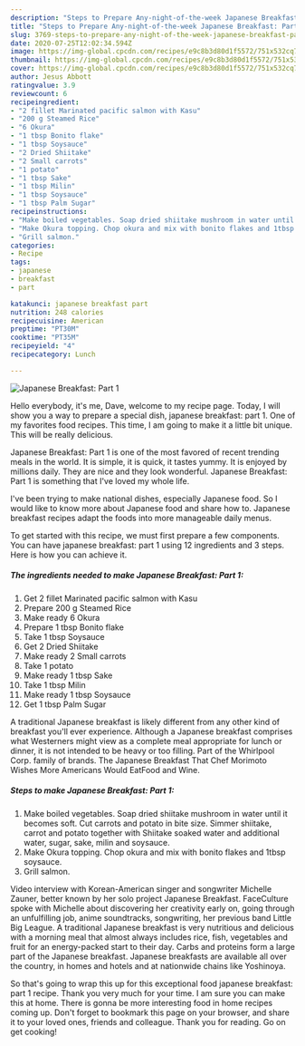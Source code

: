 ```yaml
---
description: "Steps to Prepare Any-night-of-the-week Japanese Breakfast: Part 1"
title: "Steps to Prepare Any-night-of-the-week Japanese Breakfast: Part 1"
slug: 3769-steps-to-prepare-any-night-of-the-week-japanese-breakfast-part-1
date: 2020-07-25T12:02:34.594Z
image: https://img-global.cpcdn.com/recipes/e9c8b3d80d1f5572/751x532cq70/japanese-breakfast-part-1-recipe-main-photo.jpg
thumbnail: https://img-global.cpcdn.com/recipes/e9c8b3d80d1f5572/751x532cq70/japanese-breakfast-part-1-recipe-main-photo.jpg
cover: https://img-global.cpcdn.com/recipes/e9c8b3d80d1f5572/751x532cq70/japanese-breakfast-part-1-recipe-main-photo.jpg
author: Jesus Abbott
ratingvalue: 3.9
reviewcount: 6
recipeingredient:
- "2 fillet Marinated pacific salmon with Kasu"
- "200 g Steamed Rice"
- "6 Okura"
- "1 tbsp Bonito flake"
- "1 tbsp Soysauce"
- "2 Dried Shiitake"
- "2 Small carrots"
- "1 potato"
- "1 tbsp Sake"
- "1 tbsp Milin"
- "1 tbsp Soysauce"
- "1 tbsp Palm Sugar"
recipeinstructions:
- "Make boiled vegetables. Soap dried shiitake mushroom in water until it becomes soft. Cut carrots and potato in bite size. Simmer shiitake, carrot and potato together with Shiitake soaked water and additional water, sugar, sake, milin and soysauce."
- "Make Okura topping. Chop okura and mix with bonito flakes and 1tbsp soysauce."
- "Grill salmon."
categories:
- Recipe
tags:
- japanese
- breakfast
- part

katakunci: japanese breakfast part 
nutrition: 248 calories
recipecuisine: American
preptime: "PT30M"
cooktime: "PT35M"
recipeyield: "4"
recipecategory: Lunch

---
```



![Japanese Breakfast: Part 1](https://img-global.cpcdn.com/recipes/e9c8b3d80d1f5572/751x532cq70/japanese-breakfast-part-1-recipe-main-photo.jpg)

Hello everybody, it's me, Dave, welcome to my recipe page. Today, I will show you a way to prepare a special dish, japanese breakfast: part 1. One of my favorites food recipes. This time, I am going to make it a little bit unique. This will be really delicious.

Japanese Breakfast: Part 1 is one of the most favored of recent trending meals in the world. It is simple, it is quick, it tastes yummy. It is enjoyed by millions daily. They are nice and they look wonderful. Japanese Breakfast: Part 1 is something that I've loved my whole life.

I&#39;ve been trying to make national dishes, especially Japanese food. So I would like to know more about Japanese food and share how to. Japanese breakfast recipes adapt the foods into more manageable daily menus.


To get started with this recipe, we must first prepare a few components. You can have japanese breakfast: part 1 using 12 ingredients and 3 steps. Here is how you can achieve it.

<!--inarticleads1-->

##### The ingredients needed to make Japanese Breakfast: Part 1:

1. Get 2 fillet Marinated pacific salmon with Kasu
1. Prepare 200 g Steamed Rice
1. Make ready 6 Okura
1. Prepare 1 tbsp Bonito flake
1. Take 1 tbsp Soysauce
1. Get 2 Dried Shiitake
1. Make ready 2 Small carrots
1. Take 1 potato
1. Make ready 1 tbsp Sake
1. Take 1 tbsp Milin
1. Make ready 1 tbsp Soysauce
1. Get 1 tbsp Palm Sugar


A traditional Japanese breakfast is likely different from any other kind of breakfast you&#39;ll ever experience. Although a Japanese breakfast comprises what Westerners might view as a complete meal appropriate for lunch or dinner, it is not intended to be heavy or too filling. Part of the Whirlpool Corp. family of brands. The Japanese Breakfast That Chef Morimoto Wishes More Americans Would EatFood and Wine. 

<!--inarticleads2-->

##### Steps to make Japanese Breakfast: Part 1:

1. Make boiled vegetables. Soap dried shiitake mushroom in water until it becomes soft. Cut carrots and potato in bite size. Simmer shiitake, carrot and potato together with Shiitake soaked water and additional water, sugar, sake, milin and soysauce.
1. Make Okura topping. Chop okura and mix with bonito flakes and 1tbsp soysauce.
1. Grill salmon.


Video interview with Korean-American singer and songwriter Michelle Zauner, better known by her solo project Japanese Breakfast. FaceCulture spoke with Michelle about discovering her creativity early on, going through an unfulfilling job, anime soundtracks, songwriting, her previous band Little Big League. A traditional Japanese breakfast is very nutritious and delicious with a morning meal that almost always includes rice, fish, vegetables and fruit for an energy-packed start to their day. Carbs and proteins form a large part of the Japanese breakfast. Japanese breakfasts are available all over the country, in homes and hotels and at nationwide chains like Yoshinoya. 

So that's going to wrap this up for this exceptional food japanese breakfast: part 1 recipe. Thank you very much for your time. I am sure you can make this at home. There is gonna be more interesting food in home recipes coming up. Don't forget to bookmark this page on your browser, and share it to your loved ones, friends and colleague. Thank you for reading. Go on get cooking!
